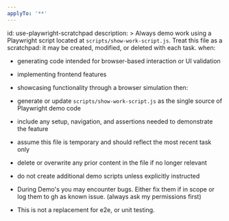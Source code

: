 ```yaml
---
applyTo: '**'
---
```


id: use-playwright-scratchpad
description: >
  Always demo work using a Playwright script located at `scripts/show-work-script.js`.
  Treat this file as a scratchpad: it may be created, modified, or deleted with each task.
when: 
  - generating code intended for browser-based interaction or UI validation
  - implementing frontend features
  - showcasing functionality through a browser simulation
then: 
  - generate or update `scripts/show-work-script.js` as the single source of Playwright demo code
  - include any setup, navigation, and assertions needed to demonstrate the feature
  - assume this file is temporary and should reflect the most recent task only
  - delete or overwrite any prior content in the file if no longer relevant
  - do not create additional demo scripts unless explicitly instructed


  - During Demo's you may encounter bugs. Either fix them if in scope or log them to gh as known issue. (always ask my permissions first)
  - This is not a replacement for e2e, or unit testing.
